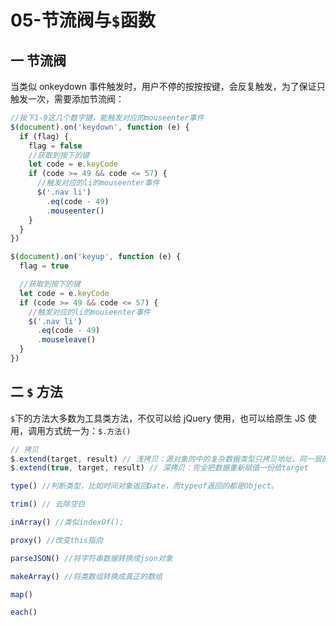 # 05-节流阀与`$`函数

## 一 节流阀

当类似 onkeydown 事件触发时，用户不停的按按按键，会反复触发，为了保证只触发一次，需要添加节流阀：

```js
//按下1-9这几个数字键，能触发对应的mouseenter事件
$(document).on('keydown', function (e) {
  if (flag) {
    flag = false
    //获取到按下的键
    let code = e.keyCode
    if (code >= 49 && code <= 57) {
      //触发对应的li的mouseenter事件
      $('.nav li')
        .eq(code - 49)
        .mouseenter()
    }
  }
})

$(document).on('keyup', function (e) {
  flag = true

  //获取到按下的键
  let code = e.keyCode
  if (code >= 49 && code <= 57) {
    //触发对应的li的mouseenter事件
    $('.nav li')
      .eq(code - 49)
      .mouseleave()
  }
})
```

## 二 `$` 方法

`$`下的方法大多数为工具类方法，不仅可以给 jQuery 使用，也可以给原生 JS 使用，调用方式统一为：`$.方法()`

```js
// 拷贝
$.extend(target, result) // 浅拷贝：源对象的中的复杂数据类型只拷贝地址。同一层的数据如果有冲突会被合并
$.extend(true, target, result) // 深拷贝：完全把数据重新赋值一份给target

type() //判断类型，比如时间对象返回Date，而typeof返回的都是Object。

trim() // 去除空白

inArray() //类似indexOf();

proxy() //改变this指向

parseJSON() //将字符串数据转换成json对象

makeArray() //将类数组转换成真正的数组

map()

each()
```
